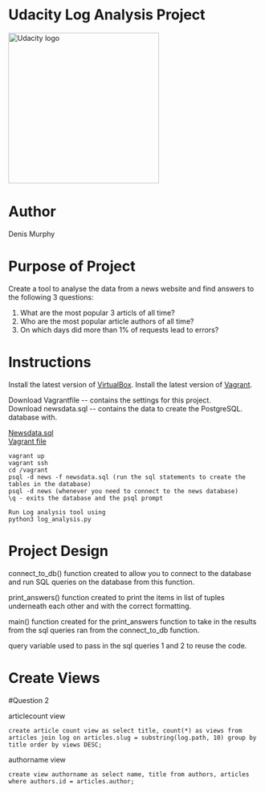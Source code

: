 # Udacity Log Analysis Project

<a href="https://www.udacity.com/">
  <img src="https://s3-us-west-1.amazonaws.com/udacity-content/rebrand/svg/logo.min.svg" width="300" alt="Udacity logo">
</a>

# Author
Denis Murphy

# Purpose of Project

Create a tool to analyse the data from a news website and find answers to the following 3 questions:

1. What are the most popular 3 articls of all time?
2. Who are the most popular article authors of all time?
3. On which days did more than 1% of requests lead to errors?

# Instructions

Install the latest version of <a href="https://www.virtualbox.org/">VirtualBox</a>.
Install the latest version of <a href="https://www.vagrantup.com/">Vagrant</a>.

Download Vagrantfile -- contains the settings for this project. </br>
Download newsdata.sql -- contains the data to create the PostgreSQL. </br> database with.

<a href="https://drive.google.com/uc?export=download&id=1H_FA_WJQ_cPILbi8mAKymbfnVEn6kU9p" download>Newsdata.sql</a></br>
<a href="https://drive.google.com/uc?export=download&id=1t0uXEVC2UIr8LRiCOkz24O4WUYUsgY4I" download>Vagrant file</a>


```
vagrant up
vagrant ssh
cd /vagrant
psql -d news -f newsdata.sql (run the sql statements to create the tables in the database)
psql -d news (whenever you need to connect to the news database)
\q - exits the database and the psql prompt

Run Log analysis tool using
python3 log_analysis.py

```

# Project Design

connect_to_db() function created to allow you to connect to the database and run SQL queries on the database from this function.

print_answers() function created to print the items in list of tuples underneath each other and with the correct formatting.

main() function created for the print_answers function to take in the results from the sql queries ran from the connect_to_db function.

query variable used to pass in the sql queries 1 and 2 to reuse the code.



# Create Views
#Question 2

articlecount view
```
create article count view as select title, count(*) as views from articles join log on articles.slug = substring(log.path, 10) group by title order by views DESC;
```

authorname view

```
create view authorname as select name, title from authors, articles  where authors.id = articles.author;
```
